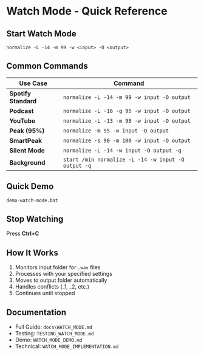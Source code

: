 # Watch Mode - Quick Reference

## Start Watch Mode
```batch
normalize -L -14 -m 99 -w <input> -O <output>
```

## Common Commands

| Use Case | Command |
|----------|---------|
| **Spotify Standard** | `normalize -L -14 -m 99 -w input -O output` |
| **Podcast** | `normalize -L -16 -g 95 -w input -O output` |
| **YouTube** | `normalize -L -13 -m 98 -w input -O output` |
| **Peak (95%)** | `normalize -m 95 -w input -O output` |
| **SmartPeak** | `normalize -s 90 -m 100 -w input -O output` |
| **Silent Mode** | `normalize -L -14 -w input -O output -q` |
| **Background** | `start /min normalize -L -14 -w input -O output -q` |

## Quick Demo
```batch
demo-watch-mode.bat
```

## Stop Watching
Press **Ctrl+C**

## How It Works
1. Monitors input folder for `.wav` files
2. Processes with your specified settings
3. Moves to output folder automatically
4. Handles conflicts (_1, _2, etc.)
5. Continues until stopped

## Documentation
- Full Guide: `docs\WATCH_MODE.md`
- Testing: `TESTING_WATCH_MODE.md`
- Demo: `WATCH_MODE_DEMO.md`
- Technical: `WATCH_MODE_IMPLEMENTATION.md`

